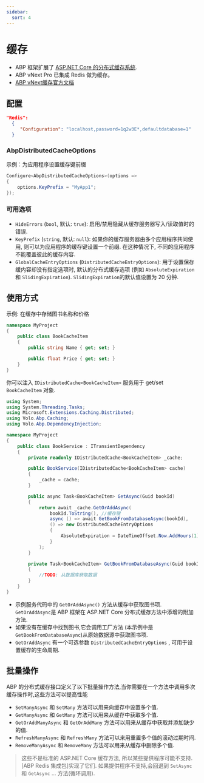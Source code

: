 ```yaml
---
sidebar:
  sort: 4
---
```


# 缓存
- ABP 框架扩展了 [ASP.NET Core 的分布式缓存系统](https://docs.microsoft.com/en-us/aspnet/core/performance/caching/distributed).
- ABP vNext Pro 已集成 Redis 做为缓存。
- [ABP vNext缓存官方文档](https://abp.io/docs/latest/framework/fundamentals/caching)

## 配置

```json [appsetting.json]
"Redis":
  {
     "Configuration": "localhost,password=1q2w3E*,defaultdatabase=1"
  }
```

### AbpDistributedCacheOptions

示例：为应用程序设置缓存键前缀

```cs [AbpProHttpApiHostModule.cs]
Configure<AbpDistributedCacheOptions>(options =>
{
    options.KeyPrefix = "MyApp1";
});
```

### 可用选项

- `HideErrors` (`bool`, 默认: `true`): 启用/禁用隐藏从缓存服务器写入/读取值时的错误.
- `KeyPrefix` (`string`, 默认: `null`): 如果你的缓存服务器由多个应用程序共同使用, 则可以为应用程序的缓存键设置一个前缀. 在这种情况下, 不同的应用程序不能覆盖彼此的缓存内容.
- `GlobalCacheEntryOptions` (`DistributedCacheEntryOptions`): 用于设置保存缓内容却没有指定选项时, 默认的分布式缓存选项 (例如 `AbsoluteExpiration` 和 `SlidingExpiration`). `SlidingExpiration`的默认值设置为 20 分钟.

## 使用方式

示例: 在缓存中存储图书名称和价格

```csharp
namespace MyProject
{
    public class BookCacheItem
    {
        public string Name { get; set; }

        public float Price { get; set; }
    }
}
```

你可以注入 `IDistributedCache<BookCacheItem>` 服务用于 get/set `BookCacheItem` 对象.

```csharp
using System;
using System.Threading.Tasks;
using Microsoft.Extensions.Caching.Distributed;
using Volo.Abp.Caching;
using Volo.Abp.DependencyInjection;

namespace MyProject
{
    public class BookService : ITransientDependency
    {
        private readonly IDistributedCache<BookCacheItem> _cache;

        public BookService(IDistributedCache<BookCacheItem> cache)
        {
            _cache = cache;
        }

        public async Task<BookCacheItem> GetAsync(Guid bookId)
        {
            return await _cache.GetOrAddAsync(
                bookId.ToString(), //缓存键
                async () => await GetBookFromDatabaseAsync(bookId),
                () => new DistributedCacheEntryOptions
                {
                    AbsoluteExpiration = DateTimeOffset.Now.AddHours(1)
                }
            );
        }

        private Task<BookCacheItem> GetBookFromDatabaseAsync(Guid bookId)
        {
            //TODO: 从数据库获取数据
        }
    }
}
```

- 示例服务代码中的 `GetOrAddAsync()` 方法从缓存中获取图书项. `GetOrAddAsync`是 ABP 框架在 ASP.NET Core 分布式缓存方法中添增的附加方法.
- 如果没有在缓存中找到图书,它会调用工厂方法 (本示例中是 `GetBookFromDatabaseAsync`)从原始数据源中获取图书项.
- `GetOrAddAsync` 有一个可选参数 `DistributedCacheEntryOptions` , 可用于设置缓存的生命周期.

## 批量操作

ABP 的分布式缓存接口定义了以下批量操作方法,当你需要在一个方法中调用多次缓存操作时,这些方法可以提高性能

- `SetManyAsync` 和 `SetMany` 方法可以用来向缓存中设置多个值.
- `GetManyAsync` 和 `GetMany` 方法可以用来从缓存中获取多个值.
- `GetOrAddManyAsync` 和 `GetOrAddMany` 方法可以用来从缓存中获取并添加缺少的值.
- `RefreshManyAsync` 和 `RefreshMany` 方法可以来用重置多个值的滚动过期时间.
- `RemoveManyAsync` 和 `RemoveMany` 方法可以用来从缓存中删除多个值.

> 这些不是标准的 ASP.NET Core 缓存方法, 所以某些提供程序可能不支持. [ABP Redis 集成包]实现了它们. 如果提供程序不支持,会回退到 `SetAsync` 和 `GetAsync` ... 方法(循环调用).
